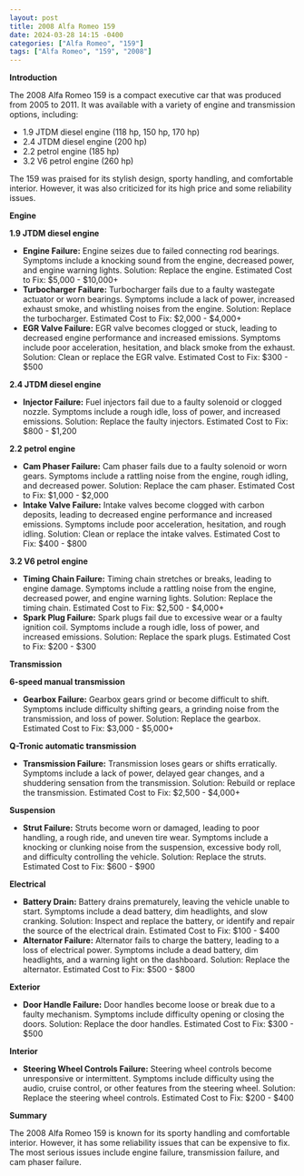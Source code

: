 ```yaml
---
layout: post
title: 2008 Alfa Romeo 159
date: 2024-03-28 14:15 -0400
categories: ["Alfa Romeo", "159"]
tags: ["Alfa Romeo", "159", "2008"]
---
```

**Introduction**

The 2008 Alfa Romeo 159 is a compact executive car that was produced from 2005 to 2011. It was available with a variety of engine and transmission options, including:

* 1.9 JTDM diesel engine (118 hp, 150 hp, 170 hp)
* 2.4 JTDM diesel engine (200 hp)
* 2.2 petrol engine (185 hp)
* 3.2 V6 petrol engine (260 hp)

The 159 was praised for its stylish design, sporty handling, and comfortable interior. However, it was also criticized for its high price and some reliability issues.

**Engine**

**1.9 JTDM diesel engine**

* **Engine Failure:** Engine seizes due to failed connecting rod bearings. Symptoms include a knocking sound from the engine, decreased power, and engine warning lights. Solution: Replace the engine. Estimated Cost to Fix: $5,000 - $10,000+
* **Turbocharger Failure:** Turbocharger fails due to a faulty wastegate actuator or worn bearings. Symptoms include a lack of power, increased exhaust smoke, and whistling noises from the engine. Solution: Replace the turbocharger. Estimated Cost to Fix: $2,000 - $4,000+
* **EGR Valve Failure:** EGR valve becomes clogged or stuck, leading to decreased engine performance and increased emissions. Symptoms include poor acceleration, hesitation, and black smoke from the exhaust. Solution: Clean or replace the EGR valve. Estimated Cost to Fix: $300 - $500

**2.4 JTDM diesel engine**

* **Injector Failure:** Fuel injectors fail due to a faulty solenoid or clogged nozzle. Symptoms include a rough idle, loss of power, and increased emissions. Solution: Replace the faulty injectors. Estimated Cost to Fix: $800 - $1,200

**2.2 petrol engine**

* **Cam Phaser Failure:** Cam phaser fails due to a faulty solenoid or worn gears. Symptoms include a rattling noise from the engine, rough idling, and decreased power. Solution: Replace the cam phaser. Estimated Cost to Fix: $1,000 - $2,000
* **Intake Valve Failure:** Intake valves become clogged with carbon deposits, leading to decreased engine performance and increased emissions. Symptoms include poor acceleration, hesitation, and rough idling. Solution: Clean or replace the intake valves. Estimated Cost to Fix: $400 - $800

**3.2 V6 petrol engine**

* **Timing Chain Failure:** Timing chain stretches or breaks, leading to engine damage. Symptoms include a rattling noise from the engine, decreased power, and engine warning lights. Solution: Replace the timing chain. Estimated Cost to Fix: $2,500 - $4,000+
* **Spark Plug Failure:** Spark plugs fail due to excessive wear or a faulty ignition coil. Symptoms include a rough idle, loss of power, and increased emissions. Solution: Replace the spark plugs. Estimated Cost to Fix: $200 - $300

**Transmission**

**6-speed manual transmission**

* **Gearbox Failure:** Gearbox gears grind or become difficult to shift. Symptoms include difficulty shifting gears, a grinding noise from the transmission, and loss of power. Solution: Replace the gearbox. Estimated Cost to Fix: $3,000 - $5,000+

**Q-Tronic automatic transmission**

* **Transmission Failure:** Transmission loses gears or shifts erratically. Symptoms include a lack of power, delayed gear changes, and a shuddering sensation from the transmission. Solution: Rebuild or replace the transmission. Estimated Cost to Fix: $2,500 - $4,000+

**Suspension**

* **Strut Failure:** Struts become worn or damaged, leading to poor handling, a rough ride, and uneven tire wear. Symptoms include a knocking or clunking noise from the suspension, excessive body roll, and difficulty controlling the vehicle. Solution: Replace the struts. Estimated Cost to Fix: $600 - $900

**Electrical**

* **Battery Drain:** Battery drains prematurely, leaving the vehicle unable to start. Symptoms include a dead battery, dim headlights, and slow cranking. Solution: Inspect and replace the battery, or identify and repair the source of the electrical drain. Estimated Cost to Fix: $100 - $400
* **Alternator Failure:** Alternator fails to charge the battery, leading to a loss of electrical power. Symptoms include a dead battery, dim headlights, and a warning light on the dashboard. Solution: Replace the alternator. Estimated Cost to Fix: $500 - $800

**Exterior**

* **Door Handle Failure:** Door handles become loose or break due to a faulty mechanism. Symptoms include difficulty opening or closing the doors. Solution: Replace the door handles. Estimated Cost to Fix: $300 - $500

**Interior**

* **Steering Wheel Controls Failure:** Steering wheel controls become unresponsive or intermittent. Symptoms include difficulty using the audio, cruise control, or other features from the steering wheel. Solution: Replace the steering wheel controls. Estimated Cost to Fix: $200 - $400

**Summary**

The 2008 Alfa Romeo 159 is known for its sporty handling and comfortable interior. However, it has some reliability issues that can be expensive to fix. The most serious issues include engine failure, transmission failure, and cam phaser failure.
